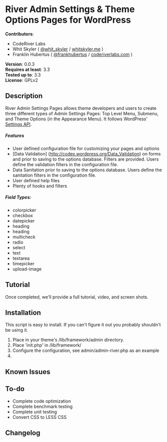 # River Admin Settings & Theme Options Pages for WordPress

**Contributors**:

* CodeRiver Labs
* Whit Skyler ( [@whit_skyler](http://twitter.com/whit_skyler ) / [whitskyler.me](http://whitskyler.me/) )
* Franklin Hubertus ( [@frankhubertus](http://twitter.com/frankhubertus ) / [coderiverlabs.com](http://coderiverlabs.com/) )

**Version**: 0.0.3  
**Requires at least**: 3.3  
**Tested up to**: 3.3  
**License**: GPLv2  

## Description

River Admin Settings Pages allows theme developers and users to create three different types of Admin Settings Pages:  Top Level Menu, Submenu, and Theme Options (in the Appearance Menu).  It follows WordPress' [Settings API](http://codex.wordpress.org/Settings_API).

##### Features
* User defined configuration file for customizing your pages and options
* [Data Validation] (http://codex.wordpress.org/Data_Validation) on forms and prior to saving to the options database. Filters are provided.  Users define the validation filters in the configuration file.
* Data Sanitation prior to saving to the options database. Users define the sanitation filters in the configuration file.
* User defined help files
* Plenty of hooks and filters

##### Field Types:
* colorpicker
* checkbox
* datepicker
* heading
* heading
* multicheck
* radio
* select 
* text
* textarea
* timepicker
* upload-image

## Tutorial
Once completed, we'll provide a full tutorial, video, and screen shots.

## Installation

This script is easy to install. If you can't figure it out you probably shouldn't be using it.

1. Place in your theme's /lib/framework/admin directory.
2. Place 'init.php' in /lib/framework/
3. Configure the configuration, see admin/admin-river.php as an example
4. 

## Known Issues



## To-do
* Complete code optimization
* Complete benchmark testing
* Complete unit testing
* Convert CSS to LESS CSS

## Changelog

